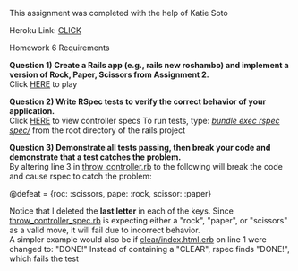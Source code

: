 This assignment was completed with the help of Katie Soto

Heroku Link: <a href="togashirps.heroku.com">CLICK</a>

Homework 6 Requirements

<b>Question 1) Create a Rails app (e.g., rails new roshambo) and implement a version of Rock, Paper, Scissors from Assignment 2.</b><br>
  Click <a href="https://togashirps.heroku.com">HERE</a> to play

<b>Question 2) Write RSpec tests to verify the correct behavior of your application.</b><br> 
  Click <a href="https://github.com/Hagaren64/rockpaperscissors/tree/master/spec/controllers">HERE</a> to view controller specs
  To run tests, type: <i><u>bundle exec rspec spec/</u></i> from the root directory of the rails project

<b>Question 3) Demonstrate all tests passing, then break your code and demonstrate that a test catches the problem.</b><br>
  By altering line 3 in <a href="https://github.com/Hagaren64/rockpaperscissors/blob/master/app/controllers/throw_controller.rb">throw_controller.rb</a> to the following will break the code and cause rspec to catch the problem:

  @defeat = {roc: :scissors, pape: :rock, scissor: :paper}

  Notice that I deleted the <b>last letter</b> in each of the keys.  Since <a href="https://github.com/Hagaren64/rockpaperscissors/blob/master/spec/controllers/throw_controller_spec.rb">throw_controller_spec.rb</a> is expecting either a "rock", "paper", or "scissors" as a valid move, it will fail due to incorrect behavior.<br>
  A simpler example would also be if <a href="https://github.com/Hagaren64/rockpaperscissors/blob/master/app/views/clear/index.html.erb">clear/index.html.erb</a> on line 1 were changed to:
   "DONE!"
  Instead of containing a "CLEAR", rspec finds "DONE!", which fails the test

